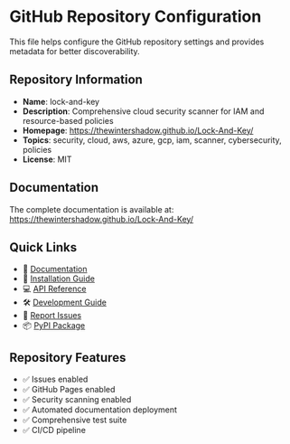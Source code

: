 # GitHub Repository Configuration

This file helps configure the GitHub repository settings and provides metadata for better discoverability.

## Repository Information

- **Name**: lock-and-key
- **Description**: Comprehensive cloud security scanner for IAM and resource-based policies  
- **Homepage**: https://thewintershadow.github.io/Lock-And-Key/
- **Topics**: security, cloud, aws, azure, gcp, iam, scanner, cybersecurity, policies
- **License**: MIT

## Documentation

The complete documentation is available at: https://thewintershadow.github.io/Lock-And-Key/

## Quick Links

- 📖 [Documentation](https://thewintershadow.github.io/Lock-And-Key/)
- 🚀 [Installation Guide](https://thewintershadow.github.io/Lock-And-Key/installation.html)
- 💻 [API Reference](https://thewintershadow.github.io/Lock-And-Key/api.html) 
- 🛠️ [Development Guide](https://thewintershadow.github.io/Lock-And-Key/development.html)
- 🐛 [Report Issues](https://github.com/TheWinterShadow/lock-and-key/issues)
- 📦 [PyPI Package](https://pypi.org/project/lock-and-key/)

## Repository Features

- ✅ Issues enabled
- ✅ GitHub Pages enabled
- ✅ Security scanning enabled
- ✅ Automated documentation deployment
- ✅ Comprehensive test suite
- ✅ CI/CD pipeline
